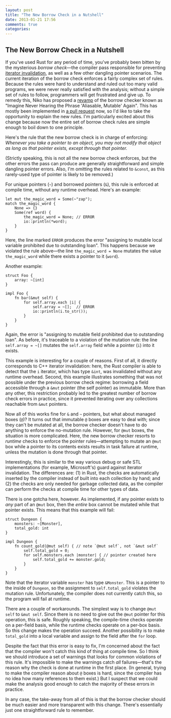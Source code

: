 ```yaml
---
layout: post
title: "The New Borrow Check in a Nutshell"
date: 2013-01-21 17:56
comments: true
categories: 
---
```

The New Borrow Check in a Nutshell
----------------------------------

If you've used Rust for any period of time, you've probably been bitten by the mysterious *borrow check*—the compiler pass responsible for preventing [iterator invalidation], as well as a few other dangling pointer scenarios. The current iteration of the borrow check enforces a fairly complex set of rules. Because the rules were hard to understand and ruled out too many valid programs, we were never really satisfied with the analysis; without a simple set of rules to follow, programmers will get frustrated and give up. To remedy this, Niko has proposed a [revamp] of the borrow checker known as "Imagine Never Hearing the Phrase 'Aliasable, Mutable' Again". This has mostly been implemented in [a pull request] now, so I'd like to take the opportunity to explain the new rules. I'm particularly excited about this change because now the entire set of borrow check rules are simple enough to boil down to one principle.

Here's the rule that the new borrow check is in charge of enforcing: *Whenever you take a pointer to an object, you may not modify that object as long as that pointer exists, except through that pointer.*

(Strictly speaking, this is not all the new borrow check enforces, but the other errors the pass can produce are generally straightforward and simple dangling pointer errors. Also, I'm omitting the rules related to `&const`, as this rarely-used type of pointer is likely to be removed.)

For unique pointers (`~`) and borrowed pointers (`&`), this rule is enforced at compile time, without any runtime overhead. Here's an example:

    let mut the_magic_word = Some(~"zap");
    match the_magic_word {
        None => {}
        Some(ref word) {
            the_magic_word = None; // ERROR
            io::println(*word);
        }
    }

Here, the line marked `ERROR` produces the error "assigning to mutable local variable prohibited due to outstanding loan". This happens because we violated the rule above—the line `the_magic_word = None` mutates the value `the_magic_word` while there exists a pointer to it (`word`).

Another example:

    struct Foo {
        array: ~[int]
    }

    impl Foo {
        fn bar(&mut self) {
            for self.array.each |i| {
                self.array = ~[];  // ERROR
                io::println(i.to_str());
            }
        }
    }

Again, the error is "assigning to mutable field prohibited due to outstanding loan". As before, it's traceable to a violation of the mutation rule: the line `self.array = ~[]` mutates the `self.array` field while a pointer (`i`) into it exists.

This example is interesting for a couple of reasons. First of all, it directly corresponds to C++ iterator invalidation: here, the Rust compiler is able to detect that the `i` iterator, which has type `&int`, was invalidated without any runtime overhead. Second, this example illustrates something that was not possible under the previous borrow check regime: borrowing a field accessible through a `&mut` pointer (the self pointer) as immutable. More than any other, this restriction probably led to the greatest number of borrow check errors in practice, since it prevented iterating over any collections reachable from `&mut` pointers.

Now all of this works fine for `&` and `~` pointers, but what about managed boxes (`@`)? It turns out that immutable `@` boxes are easy to deal with; since they can't be mutated at all, the borrow checker doesn't have to do anything to enforce the no-mutation rule. However, for `@mut` boxes, the situation is more complicated. Here, the new borrow checker resorts to *runtime* checks to enforce the pointer rules—attempting to mutate an `@mut` box while a pointer to its contents exists results in task failure at runtime, unless the mutation is done through that pointer.

Interestingly, this is similar to the way various debug or safe STL implementations (for example, Microsoft's) guard against iterator invalidation. The differences are: (1) in Rust, the checks are automatically inserted by the compiler instead of built into each collection by hand; and (2) the checks are only needed for garbage collected data, as the compiler can perform the checks at compile time for other types of data.

There is one gotcha here, however. As implemented, if any pointer exists to *any* part of an `@mut` box, then the *entire* box cannot be mutated while that pointer exists. This means that this example will fail:

    struct Dungeon {
	    monsters: ~[Monster],
	    total_gold: int
    }

    impl Dungeon {
	    fn count_gold(@mut self) { // note `@mut self`, not `&mut self`
		    self.total_gold = 0;
		    for self.monsters.each |monster| { // pointer created here
			    self.total_gold += monster.gold;
		    }
		}
	}

Note that the iterator variable `monster` has type `&Monster`. This is a pointer to the inside of `Dungeon`, so the assignment to `self.total_gold` violates the mutation rule. Unfortunately, the compiler does not currently catch this, so the program will fail at runtime.

There are a couple of workarounds. The simplest way is to change `@mut self` to `&mut self`. Since there is no need to give out the `@mut` pointer for this operation, this is safe. Roughly speaking, the compile-time checks operate on a per-field basis, while the runtime checks operate on a per-box basis. So this change makes the operation succeed. Another possibility is to make `total_gold` into a local variable and assign to the field after the `for` loop.

Despite the fact that this error is easy to fix, I'm concerned about the fact that the compiler won't catch this kind of thing at compile time. So I think we should introduce a set of warnings that looks for common violations of this rule. It's impossible to make the warnings catch *all* failures—that's the reason why the check is done at runtime in the first place. (In general, trying to make the compiler reason about `@` boxes is hard, since the compiler has no idea how many references to them exist.) But I suspect that we could make the analysis good enough to catch the majority of these errors in practice.

In any case, the take-away from all of this is that the borrow checker should be much easier and more transparent with this change. There's essentially just one straightforward rule to remember.

[iterator invalidation]: http://stackoverflow.com/questions/6438086/iterator-invalidation-rules
[revamp]: http://smallcultfollowing.com/babysteps/blog/2012/11/18/imagine-never-hearing-the-phrase-aliasable/
[a pull request]: https://github.com/mozilla/rust/pull/4454
